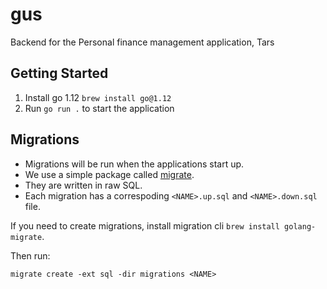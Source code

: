 # gus

Backend for the Personal finance management application, Tars

## Getting Started

1. Install go 1.12 `brew install go@1.12`
2. Run `go run .` to start the application

## Migrations

- Migrations will be run when the applications start up.
- We use a simple package called [migrate](https://github.com/golang-migrate/migrate).
- They are written in raw SQL.
- Each migration has a correspoding `<NAME>.up.sql` and `<NAME>.down.sql` file.

If you need to create migrations, install migration cli `brew install golang-migrate`.

Then run:

```
migrate create -ext sql -dir migrations <NAME>
```

